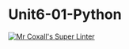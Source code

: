 # Unit6-01-Python
[![Mr Coxall's Super Linter](https://github.com/ICS3U-C-Programming-SantiagoH/Unit6-01-Python/workflows/Mr%20Coxall's%20Super%20Linter/badge.svg)](https://github.com/ICS3U-C-Programming-SantiagoH/Unit6-01-Python/actions/)
